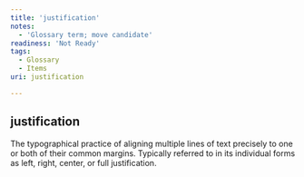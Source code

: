 ```yaml
---
title: 'justification'
notes:
  - 'Glossary term; move candidate'
readiness: 'Not Ready'
tags:
  - Glossary
  - Items
uri: justification

---
```

## justification

The typographical practice of aligning multiple lines of text precisely to one or both of their common margins. Typically referred to in its individual forms as left, right, center, or full justification.

